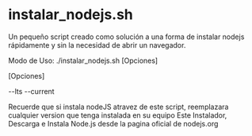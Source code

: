 # instalar_nodejs.sh
Un pequeño script creado como solución a una forma de instalar nodejs rápidamente y sin la necesidad de abrir un navegador.


Modo de Uso:  ./instalar_nodejs.sh [Opciones]

[Opciones]

--lts
--current

Recuerde que si instala nodeJS atravez de este script, reemplazara cualquier version que tenga instalada en su equipo
Este Instalador, Descarga e Instala Node.js desde la pagina oficial de nodejs.org
